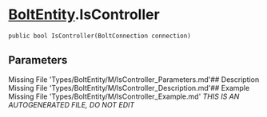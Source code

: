 # [BoltEntity](Types/BoltEntity.md).IsController
`public bool IsController(BoltConnection connection)`
## Parameters
Missing File 'Types/BoltEntity/M/IsController_Parameters.md'## Description
Missing File 'Types/BoltEntity/M/IsController_Description.md'## Example
Missing File 'Types/BoltEntity/M/IsController_Example.md'
*THIS IS AN AUTOGENERATED FILE, DO NOT EDIT*
